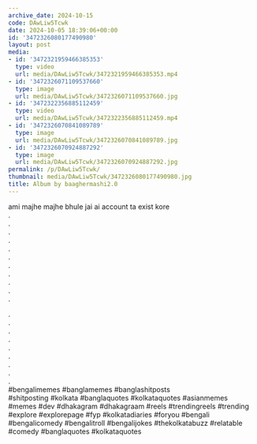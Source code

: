 ```yaml
---
archive_date: 2024-10-15
code: DAwLiw5Tcwk
date: 2024-10-05 18:39:06+00:00
id: '3472326080177490980'
layout: post
media:
- id: '3472321959466385353'
  type: video
  url: media/DAwLiw5Tcwk/3472321959466385353.mp4
- id: '3472326071109537660'
  type: image
  url: media/DAwLiw5Tcwk/3472326071109537660.jpg
- id: '3472322356885112459'
  type: video
  url: media/DAwLiw5Tcwk/3472322356885112459.mp4
- id: '3472326070841089789'
  type: image
  url: media/DAwLiw5Tcwk/3472326070841089789.jpg
- id: '3472326070924887292'
  type: image
  url: media/DAwLiw5Tcwk/3472326070924887292.jpg
permalink: /p/DAwLiw5Tcwk/
thumbnail: media/DAwLiw5Tcwk/3472326080177490980.jpg
title: Album by baaghermashi2.0
---
```


ami majhe majhe bhule jai ai account ta exist kore  
.  
.  
.  
.  
.  
.  
.  
.  
.  
.  
.  
  
.  
.  
.  
.  
.  
.  
.  
.  
.  
#bengalimemes #banglamemes #banglashitposts  
#shitposting #kolkata #banglaquotes #kolkataquotes #asianmemes #memes #dev #dhakagram #dhakagraam #reels #trendingreels #trending #explore #explorepage #fyp #kolkatadiaries #foryou #bengali #bengalicomedy #bengalitroll #bengalijokes #thekolkatabuzz #relatable #comedy #banglaquotes #kolkataquotes